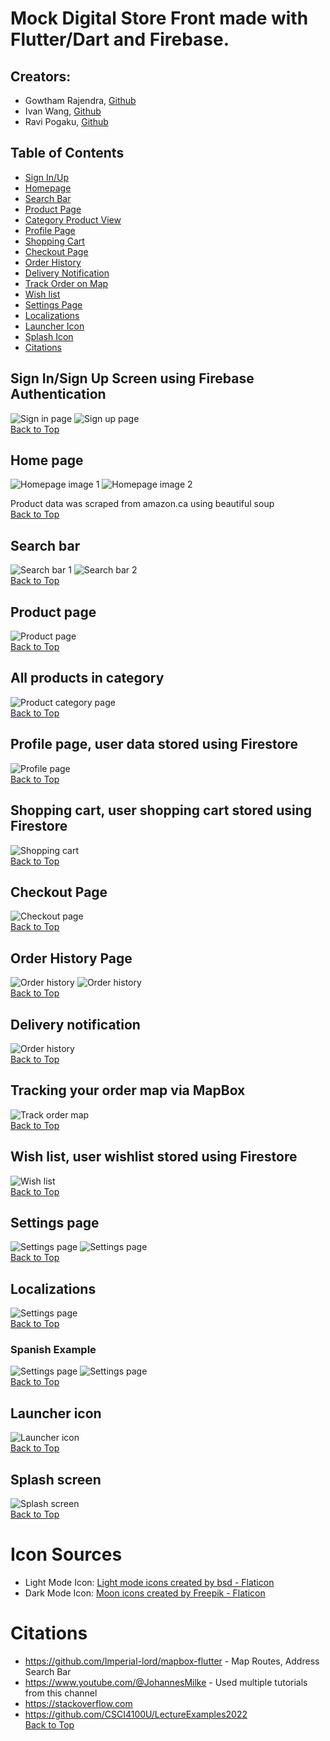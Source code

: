 # Mock Digital Store Front made with Flutter/Dart and Firebase.
## Creators: 
- Gowtham Rajendra, [Github](https://github.com/GowthamRajendra)
- Ivan Wang, [Github](https://github.com/Ivan-WangJianBin)
- Ravi Pogaku, [Github](https://github.com/Ravi-Pogaku)

## Table of Contents
- [Sign In/Up](#sign-insign-up-screen-using-firebase-authentication)
- [Homepage](#home-page)
- [Search Bar](#search-bar)
- [Product Page](#product-page)
- [Category Product View](#all-products-in-category)
- [Profile Page](#profile-page-user-data-stored-using-firestore)
- [Shopping Cart](#shopping-cart-user-shopping-cart-stored-using-firestore)
- [Checkout Page](#checkout-page)
- [Order History](#order-history-page)
- [Delivery Notification](#delivery-notification)
- [Track Order on Map](#tracking-your-order-map-via-mapbox)
- [Wish list](#wish-list-user-wishlist-stored-using-firestore)
- [Settings Page](#settings-page)
- [Localizations](#localizations)
- [Launcher Icon](#launcher-icon)
- [Splash Icon](#splash-screen)
- [Citations](#icon-sources)

## Sign In/Sign Up Screen using Firebase Authentication
![Sign in page](readme-images/signin.png)
![Sign up page](readme-images/signup.PNG)<br>
[Back to Top](#mock-digital-store-front-made-with-flutterdart-and-firebase)

## Home page
![Homepage image 1](readme-images/homepage1.PNG)
![Homepage image 2](readme-images/homepage2.PNG)

Product data was scraped from amazon.ca using beautiful soup<br>
[Back to Top](#mock-digital-store-front-made-with-flutterdart-and-firebase)

## Search bar
![Search bar 1](readme-images/searchbar1.PNG)
![Search bar 2](readme-images/searchbar2.PNG)<br>
[Back to Top](#mock-digital-store-front-made-with-flutterdart-and-firebase)


## Product page
![Product page](readme-images/productpage.PNG)<br>
[Back to Top](#mock-digital-store-front-made-with-flutterdart-and-firebase)


## All products in category
![Product category page](readme-images/categoryproducts.PNG)<br>
[Back to Top](#mock-digital-store-front-made-with-flutterdart-and-firebase)

## Profile page, user data stored using Firestore
![Profile page](readme-images/profilepage.PNG)<br>
[Back to Top](#mock-digital-store-front-made-with-flutterdart-and-firebase)

## Shopping cart, user shopping cart stored using Firestore
![Shopping cart](readme-images/shoppingcart.PNG)<br>
[Back to Top](#mock-digital-store-front-made-with-flutterdart-and-firebase)

## Checkout Page
![Checkout page](readme-images/checkoutpage.PNG)<br>
[Back to Top](#mock-digital-store-front-made-with-flutterdart-and-firebase)

## Order History Page
![Order history](readme-images/orderhistory.PNG)
![Order history](readme-images/orderhistory2.PNG)<br>
[Back to Top](#mock-digital-store-front-made-with-flutterdart-and-firebase)

## Delivery notification
![Order history](readme-images/deliverynotif.PNG)<br>
[Back to Top](#mock-digital-store-front-made-with-flutterdart-and-firebase)

## Tracking your order map via MapBox
![Track order map](readme-images/trackorder.PNG)<br>
[Back to Top](#mock-digital-store-front-made-with-flutterdart-and-firebase)

## Wish list, user wishlist stored using Firestore
![Wish list](readme-images/wishlist.PNG)<br>
[Back to Top](#mock-digital-store-front-made-with-flutterdart-and-firebase)

## Settings page
![Settings page](readme-images/settingspage.PNG)
![Settings page](readme-images/settingspagedark.PNG)<br>
[Back to Top](#mock-digital-store-front-made-with-flutterdart-and-firebase)

## Localizations
![Settings page](readme-images/localizations.PNG)<br>
[Back to Top](#mock-digital-store-front-made-with-flutterdart-and-firebase)
### Spanish Example
![Settings page](readme-images/localizations2.PNG)
![Settings page](readme-images/spanishexample.PNG)<br>
[Back to Top](#mock-digital-store-front-made-with-flutterdart-and-firebase)

## Launcher icon
![Launcher icon](readme-images/launchericon.PNG)<br>
[Back to Top](#mock-digital-store-front-made-with-flutterdart-and-firebase)

## Splash screen
![Splash screen](readme-images/splashscreen.PNG)<br>
[Back to Top](#mock-digital-store-front-made-with-flutterdart-and-firebase)

# Icon Sources
- Light Mode Icon: <a href="https://www.flaticon.com/free-icons/light-mode" title="light mode icons">Light mode icons created by bsd - Flaticon</a>
- Dark Mode Icon: <a href="https://www.flaticon.com/free-icons/moon" title="moon icons">Moon icons created by Freepik - Flaticon</a>

# Citations
- https://github.com/Imperial-lord/mapbox-flutter - Map Routes, Address Search Bar
- https://www.youtube.com/@JohannesMilke - Used multiple tutorials from this channel
- https://stackoverflow.com
- https://github.com/CSCI4100U/LectureExamples2022 <br>
[Back to Top](#mock-digital-store-front-made-with-flutterdart-and-firebase)
